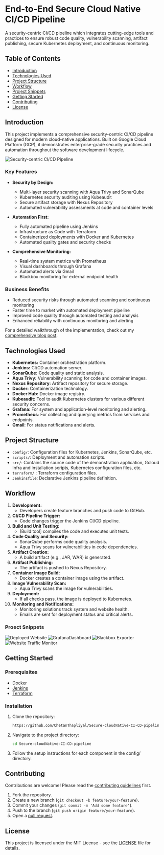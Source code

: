 # End-to-End Secure Cloud Native CI/CD Pipeline

A security-centric CI/CD pipeline which integrates cutting-edge tools and practices to ensure robust code quality, vulnerability scanning, artifact publishing, secure Kubernetes deployment, and continuous monitoring.

## Table of Contents
- [Introduction](#introduction)
- [Technologies Used](#technologies-used)
- [Project Structure](#project-structure)
- [Workflow](#workflow)
- [Project Snippets](#proect-snippets)
- [Getting Started](#getting-started)
- [Contributing](#contributing)
- [License](#license)


## Introduction

This project implements a comprehensive security-centric CI/CD pipeline designed for modern cloud-native applications. Built on Google Cloud Platform (GCP), it demonstrates enterprise-grade security practices and automation throughout the software development lifecycle.

![Security-centric CI/CD Pipeline](Architecture/ArchitectureDiag.GCP.png)

### Key Features

* **Security by Design:** 
  - Multi-layer security scanning with Aqua Trivy and SonarQube
  - Kubernetes security auditing using Kubeaudit
  - Secure artifact storage with Nexus Repository
  - Automated vulnerability assessments at code and container levels

* **Automation First:** 
  - Fully automated pipeline using Jenkins
  - Infrastructure as Code with Terraform
  - Containerized deployments with Docker and Kubernetes
  - Automated quality gates and security checks

* **Comprehensive Monitoring:**  
  - Real-time system metrics with Prometheus
  - Visual dashboards through Grafana
  - Automated alerts via Gmail
  - Blackbox monitoring for external endpoint health

### Business Benefits
- Reduced security risks through automated scanning and continuous monitoring
- Faster time to market with automated deployment pipeline
- Improved code quality through automated testing and analysis
- Enhanced reliability with continuous monitoring and alerting

For a detailed walkthrough of the implementation, check out my [comprehensive blog post](https://blog.chetan-thapliyal.cloud/implementing-a-security-centric-cloud-native-cicd-pipeline-a-real-world-demonstration-using-terraform-and-gcp).


## Technologies Used

* **Kubernetes:** Container orchestration platform.
* **Jenkins:** CI/CD automation server.
* **SonarQube:** Code quality and static analysis.
* **Aqua Trivy:** Vulnerability scanning for code and container images.
* **Nexus Repository:** Artifact repository for secure storage.
* **Docker:** Containerization technology.
* **Docker Hub:** Docker image registry.
* **Kubeaudit:** Tool to audit Kubernetes clusters for various different security concerns.
* **Grafana**: For system and application-level monitoring and alerting.
* **Prometheus**: For collecting and querying metrics from services and endpoints.
* **Gmail**: For status notifications and alerts.


## Project Structure

* `config/`: Configuration files for Kubernetes, Jenkins, SonarQube, etc.
* `scripts/`:  Deployment and automation scripts.
* `src/`: Contains the source code of the demonstration application, Gcloud Infra and installation scripts, Kubernetes configuration files, etc.
* `terraform/` : Terraform configuration files.
* `Jenkinsfile`:  Declarative Jenkins pipeline definition.

## Workflow

1. **Development:**
   * Developers create feature branches and push code to GitHub.
2. **CI/CD Pipeline Trigger:**
   * Code changes trigger the Jenkins CI/CD pipeline.
3. **Build and Unit Testing:**
   * [Build tool] compiles the code and executes unit tests.
4. **Code Quality and Security:**
   * SonarQube performs code quality analysis.
   * Aqua Trivy scans for vulnerabilities in code dependencies.
5. **Artifact Creation:**
   * A build artifact (e.g., JAR, WAR) is generated.
6. **Artifact Publishing:**
   * The artifact is pushed to Nexus Repository.
7. **Container Image Build:**
   * Docker creates a container image using the artifact.
8. **Image Vulnerability Scan:**
   * Aqua Trivy scans the image for vulnerabilities.
9. **Deployment:**
   * If all checks pass, the image is deployed to Kubernetes.
10. **Monitoring and Notifications:**
    * Monitoring solutions track system and website health.
    * Emails are sent for deployment status and critical alerts.

### Proect Snippets
![Deployed Website](ProjectImages/DeployedWebsite.png)
![GrafanaDashboard](ProjectImages/GrafanaMonitoringSystem.png)
![Blackbox Exporter](ProjectImages/BlackboxExporter.png)
![Website Traffic Monitor](ProjectImages/GrafanaMonitoringWebsiteTraffic.png)

## Getting Started

### Prerequisites
- [Docker](https://www.docker.com/get-started)
- [Jenkins](https://www.jenkins.io/download/)
- [Terraform](https://www.terraform.io/downloads)

### Installation
1. Clone the repository:
   ```bash
   https://github.com/ChetanThapliyal/Secure-cloudNative-CI-CD-pipeline.git
   ```
2. Navigate to the project directory:
   ```bash
   cd Secure-cloudNative-CI-CD-pipeline
   ```
3. Follow the setup instructions for each component in the config/ directory.

## Contributing

Contributions are welcome! Please read the [contributing guidelines](CONTRIBUTING.md) first.

1. Fork the repository.
2. Create a new branch (`git checkout -b feature/your-feature`).
3. Commit your changes (`git commit -m 'Add some feature'`).
4. Push to the branch (`git push origin feature/your-feature`).
5. Open a [pull request](https://docs.github.com/en/pull-requests/collaborating-with-pull-requests/proposing-changes-to-your-work-with-pull-requests/about-pull-requests).

## License

This project is licensed under the MIT License - see the [LICENSE](LICENSE) file for details.
